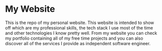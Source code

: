 # My Website

This is the repo of my personal website. This website is intended to
show off which are my professional skills, the tech stack I use most of the time
and other technologies I know pretty well. From my website you can check my
portfolio containing all of my free time projects and you can also discover
all of the services I provide as independent software engineer.
